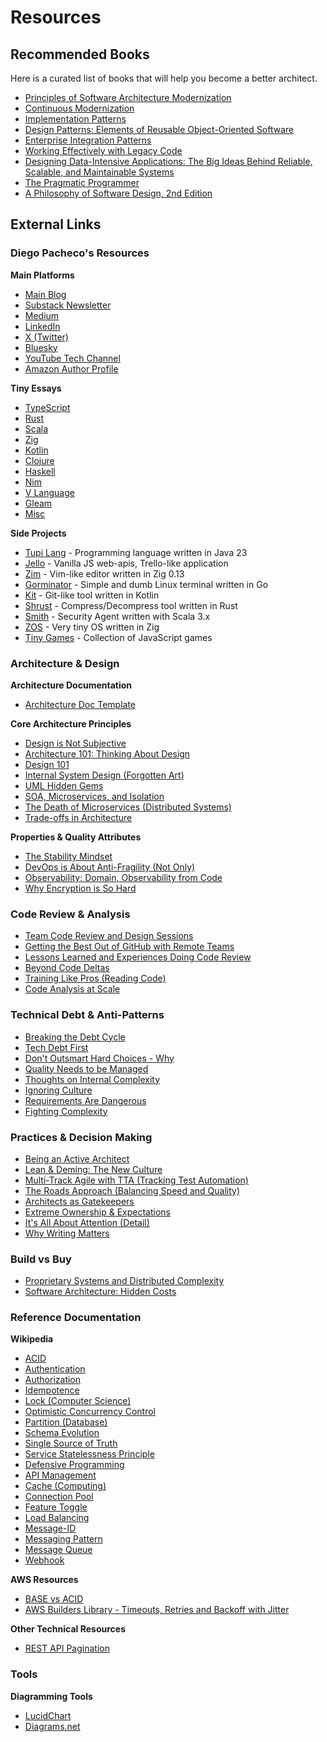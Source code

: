 # Resources

## Recommended Books

Here is a curated list of books that will help you become a better architect.

* [Principles of Software Architecture Modernization](https://www.amazon.com/Principles-Software-Architecture-Modernization-microservices/dp/9355519532/ref=sr_1_1?crid=7U3H2IE5U7Y4&dib=eyJ2IjoiMSJ9.ebHg7EIiJ3GThIg8Dwf4PelC70iUIbHPKv7_7zk8vrk8K2FB4zlrUQyNZwKAHPO46cAYR5z2-KyqnXqNz3Ee2lmU-aGR7NLhq7jko2UihHIl-taoJ6i_hkMjcc12ZF3pOmB9lFrvbsGgbDagq1Vzqg.oz7TxYpSBxBZjVjkuIPDZM7Wxx_XMRU0Uj7jo9Rq_BI&dib_tag=se&keywords=principles+of+software+architecture+modernization&qid=1741069169&sprefix=Principles+of+software+a%2Caps%2C190&sr=8-1)
* [Continuous Modernization](https://www.amazon.com/dp/9365893100/ref=mes-dp?_encoding=UTF8&pd_rd_w=JpyYV&content-id=amzn1.sym.7d2923e8-7496-46a5-862d-8ef28e908025&pf_rd_p=7d2923e8-7496-46a5-862d-8ef28e908025&pf_rd_r=K6XYEHZZ76RWDSAXAY5X&pd_rd_wg=RH04x&pd_rd_r=f230b2e4-c342-429e-a362-c856e4c2362a)
* [Implementation Patterns](https://www.amazon.com/Implementation-Patterns-Addison-Wesley-Signature-Beck-ebook/dp/B004UAALDW/ref=sr_1_3?crid=1PFLBMDO55DGS&keywords=kent+beck&qid=1656112484&s=digital-text&sprefix=kent+beck%2Cdigital-text%2C125&sr=1-3)
* [Design Patterns: Elements of Reusable Object-Oriented Software](https://www.amazon.com/Design-Patterns-Object-Oriented-Addison-Wesley-Professional-ebook/dp/B000SEIBB8/ref=sr_1_1?crid=AB99ZJ4MPI0D&keywords=design+patterns&qid=1656112548&s=digital-text&sprefix=designpatterns%2Cdigital-text%2C120&sr=1-1)
* [Enterprise Integration Patterns](https://www.amazon.com/Enterprise-Integration-Patterns-Designing-Addison-Wesley-ebook/dp/B007MQLL4E/ref=sr_1_1?keywords=enterprise+integration+patterns&qid=1656112579&s=digital-text&sprefix=enterprise+in%2Cdigital-text%2C121&sr=1-1)
* [Working Effectively with Legacy Code](http://www.amazon.com/Working-Effectively-Legacy-Michael-Feathers/dp/0131177052/ref=pd_sim_b_3?ie=UTF8&refRID=0NFDX09AB5N8Y6EM4BB5)
* [Designing Data-Intensive Applications: The Big Ideas Behind Reliable, Scalable, and Maintainable Systems](https://www.amazon.com/Designing-Data-Intensive-Applications-Reliable-Maintainable-ebook/dp/B06XPJML5D/ref=sr_1_65?crid=3CX1FTAAZCG03&keywords=coding+patterns&qid=1656112744&s=digital-text&sprefix=coding+pattern%2Cdigital-text%2C115&sr=1-65)
* [The Pragmatic Programmer](https://www.amazon.com/Pragmatic-Programmer-journey-mastery-Anniversary-ebook/dp/B07VRS84D1/ref=tmm_kin_swatch_0?_encoding=UTF8&qid=1656566171&sr=8-1)
* [A Philosophy of Software Design, 2nd Edition](https://www.amazon.com/Philosophy-Software-Design-2nd-ebook/dp/B09B8LFKQL/ref=sr_1_1?crid=2OOJJ4WNG26RW&dib=eyJ2IjoiMSJ9.3TZ2fYlfSn5MAcKg4lHXqNz3Ee2lmU-aGR7NLhq7jko2UihHIl-taoJ6i_hkMjcc12ZF3pOmB9lFrvbsGgbDagq1Vzqg.oz7TxYpSBxBZjVjkuIPDZM7Wxx_XMRU0Uj7jo9Rq_BI&dib_tag=se&keywords=philosophy+of+software+design&qid=1761429669&sprefix=philosofy+of+software+design%2Caps%2C175&sr=8-1)

## External Links

### Diego Pacheco's Resources

**Main Platforms**
* [Main Blog](https://diego-pacheco.blogspot.com/)
* [Substack Newsletter](https://diegopachecotech.substack.com/)
* [Medium](https://diego-pacheco.medium.com/)
* [LinkedIn](https://www.linkedin.com/in/diegopachecors/)
* [X (Twitter)](https://twitter.com/diego_pacheco)
* [Bluesky](https://bsky.app/profile/diegopacheco.bsky.social)
* [YouTube Tech Channel](https://www.youtube.com/channel/UC81qdxTnQWQxw73_CmIZAjg/videos)
* [Amazon Author Profile](https://amazon.com/author/diegopacheco)

**Tiny Essays**
* [TypeScript](https://gist.github.com/diegopacheco/98c85dec602d308f533edb4d0df35471)
* [Rust](https://gist.github.com/diegopacheco/4b7dfeb781ad3455ae2a6b090d9deaa7)
* [Scala](https://gist.github.com/diegopacheco/1b5df4287dd1ce4276631fd630267311)
* [Zig](https://gist.github.com/diegopacheco/7d7c8110db68352d58a18b0e3e3c2bb0)
* [Kotlin](https://gist.github.com/diegopacheco/f6beabf1451cfe1ec2dc89a19a78fdc5)
* [Clojure](https://gist.github.com/diegopacheco/9453877378f007e8903a359f298a0afa)
* [Haskell](https://gist.github.com/diegopacheco/057087dc7ae236bdd0700014a31c88ef)
* [Nim](https://gist.github.com/diegopacheco/0fb84d881e2423147d9cb6f8619bf473)
* [V Language](https://gist.github.com/diegopacheco/3d0b176eb83e569da582a0770209e22f)
* [Gleam](https://gist.github.com/diegopacheco/2fdb5be0446ccb8f07d02105a46aab75)
* [Misc](https://gist.github.com/diegopacheco/49329d726d0e2bd1c709ba1187a92c97)

**Side Projects**
* [Tupi Lang](https://github.com/diegopacheco/tupilang) - Programming language written in Java 23
* [Jello](https://github.com/diegopacheco/jello) - Vanilla JS web-apis, Trello-like application
* [Zim](https://github.com/diegopacheco/zim) - Vim-like editor written in Zig 0.13
* [Gorminator](https://github.com/diegopacheco/gorminator) - Simple and dumb Linux terminal written in Go
* [Kit](https://github.com/diegopacheco/kit) - Git-like tool written in Kotlin
* [Shrust](https://github.com/diegopacheco/Shrust) - Compress/Decompress tool written in Rust
* [Smith](https://github.com/diegopacheco/Smith) - Security Agent written with Scala 3.x
* [ZOS](https://github.com/diegopacheco/zos) - Very tiny OS written in Zig
* [Tiny Games](https://gist.github.com/diegopacheco/d48104e8f584e3209ce7d5f5c0186e0e) - Collection of JavaScript games

### Architecture & Design

**Architecture Documentation**
* [Architecture Doc Template](https://github.com/diegopacheco/tech-resources/blob/master/arch-doc-template.md)

**Core Architecture Principles**
* [Design is Not Subjective](https://diego-pacheco.blogspot.com/2021/04/design-is-not-subjective.html)
* [Architecture 101: Thinking About Design](https://diego-pacheco.blogspot.com/2020/04/architecture-101-thinking-about-design.html)
* [Design 101](https://diego-pacheco.blogspot.com/2020/08/design-101.html)
* [Internal System Design (Forgotten Art)](https://diego-pacheco.blogspot.com/2018/05/internal-system-design-forgotten.html)
* [UML Hidden Gems](https://diego-pacheco.blogspot.com/2020/10/uml-hidden-gems.html)
* [SOA, Microservices, and Isolation](https://diego-pacheco.blogspot.com/2014/11/soa-micro-services-and-isolation.html)
* [The Death of Microservices (Distributed Systems)](https://diego-pacheco.blogspot.com/2020/05/the-death-of-microservices-distributed.html)
* [Trade-offs in Architecture](https://diego-pacheco.blogspot.com/2023/07/tradeoffs.html)

**Properties & Quality Attributes**
* [The Stability Mindset](https://diego-pacheco.blogspot.com/2017/09/the-stability-mindset.html)
* [DevOps is About Anti-Fragility (Not Only)](https://diego-pacheco.blogspot.com/2015/09/devops-is-about-anti-fragility-not-only.html)
* [Observability: Domain, Observability from Code](https://diego-pacheco.blogspot.com/2020/04/observability-domain-observability-from.html)
* [Why Encryption is So Hard](https://diego-pacheco.blogspot.com/2020/11/why-encryption-is-so-hard.html)

### Code Review & Analysis

* [Team Code Review and Design Sessions](https://diego-pacheco.blogspot.com/2011/04/team-code-review-design-sessions.html)
* [Getting the Best Out of GitHub with Remote Teams](https://diego-pacheco.blogspot.com/2019/11/getting-best-out-github-with-remote.html)
* [Lessons Learned and Experiences Doing Code Review](https://diego-pacheco.blogspot.com/2018/07/lessons-learned-and-experiences-doing.html)
* [Beyond Code Deltas](https://diego-pacheco.blogspot.com/2022/12/beyond-code-deltas.html)
* [Training Like Pros (Reading Code)](https://diego-pacheco.blogspot.com/2022/12/training-like-pros.html)
* [Code Analysis at Scale](https://diego-pacheco.blogspot.com/2022/12/code-analysis-at-scale.html)

### Technical Debt & Anti-Patterns

* [Breaking the Debt Cycle](https://diego-pacheco.blogspot.com/2020/01/breaking-debt-cycle.html)
* [Tech Debt First](https://diego-pacheco.blogspot.com/2024/04/tech-debt-first.html)
* [Don't Outsmart Hard Choices - Why](https://diego-pacheco.blogspot.com/2020/06/dont-outsmart-hard-chooses-why.html)
* [Quality Needs to be Managed](https://diego-pacheco.blogspot.com/2025/01/quality-needs-to-be-managed.html)
* [Thoughts on Internal Complexity](https://diego-pacheco.blogspot.com/2021/06/thoughts-on-internal-complexity.html)
* [Ignoring Culture](https://diego-pacheco.blogspot.com/2024/03/ignoring-culture.html)
* [Requirements Are Dangerous](https://diego-pacheco.blogspot.com/2021/01/requirements-are-dangerous.html)
* [Fighting Complexity](https://diego-pacheco.blogspot.com/2023/08/fighting-complexity.html)

### Practices & Decision Making

* [Being an Active Architect](https://diego-pacheco.blogspot.com/2015/11/being-active-architect.html)
* [Lean & Deming: The New Culture](https://diego-pacheco.blogspot.com/2015/04/lean-deming-the-new-culture.html)
* [Multi-Track Agile with TTA (Tracking Test Automation)](https://diego-pacheco.blogspot.com/2020/02/multi-track-agile-with-tta.html)
* [The Roads Approach (Balancing Speed and Quality)](https://diego-pacheco.blogspot.com/2025/03/the-roads-approach.html)
* [Architects as Gatekeepers](https://diego-pacheco.blogspot.com/2021/02/architects-as-gatekeepers.html)
* [Extreme Ownership & Expectations](https://diego-pacheco.blogspot.com/2024/11/expectations.html)
* [It's All About Attention (Detail)](https://diego-pacheco.blogspot.com/2025/10/its-all-about-attention.html)
* [Why Writing Matters](https://diego-pacheco.blogspot.com/2020/01/why-writing-matters.html)

### Build vs Buy

* [Proprietary Systems and Distributed Complexity](https://diego-pacheco.blogspot.com/2024/12/proprietary-systems-and-distributed.html)
* [Software Architecture: Hidden Costs](https://diego-pacheco.blogspot.com/2020/06/software-architecture-hidden-costs.html)

### Reference Documentation

**Wikipedia**
* [ACID](https://en.wikipedia.org/wiki/ACID)
* [Authentication](https://en.wikipedia.org/wiki/Authentication)
* [Authorization](https://en.wikipedia.org/wiki/Authorization)
* [Idempotence](https://en.wikipedia.org/wiki/Idempotence)
* [Lock (Computer Science)](https://en.wikipedia.org/wiki/Lock_(computer_science))
* [Optimistic Concurrency Control](https://en.wikipedia.org/wiki/Optimistic_concurrency_control)
* [Partition (Database)](https://en.wikipedia.org/wiki/Partition_(database))
* [Schema Evolution](https://en.wikipedia.org/wiki/Schema_evolution)
* [Single Source of Truth](https://en.wikipedia.org/wiki/Single_source_of_truth)
* [Service Statelessness Principle](https://en.wikipedia.org/wiki/Service_statelessness_principle)
* [Defensive Programming](https://en.wikipedia.org/wiki/Defensive_programming)
* [API Management](https://en.wikipedia.org/wiki/API_management)
* [Cache (Computing)](https://en.wikipedia.org/wiki/Cache_(computing))
* [Connection Pool](https://en.wikipedia.org/wiki/Connection_pool)
* [Feature Toggle](https://en.wikipedia.org/wiki/Feature_toggle)
* [Load Balancing](https://en.wikipedia.org/wiki/Load_balancing_(computing))
* [Message-ID](https://en.wikipedia.org/wiki/Message-ID)
* [Messaging Pattern](https://en.wikipedia.org/wiki/Messaging_pattern)
* [Message Queue](https://en.wikipedia.org/wiki/Message_queue)
* [Webhook](https://en.wikipedia.org/wiki/Webhook)

**AWS Resources**
* [BASE vs ACID](https://aws.amazon.com/compare/the-difference-between-acid-and-base-database/)
* [AWS Builders Library - Timeouts, Retries and Backoff with Jitter](https://aws.amazon.com/builders-library/timeouts-retries-and-backoff-with-jitter/)

**Other Technical Resources**
* [REST API Pagination](https://www.merge.dev/blog/rest-api-pagination)

### Tools

**Diagramming Tools**
* [LucidChart](https://www.lucidchart.com/)
* [Diagrams.net](https://app.diagrams.net/)
